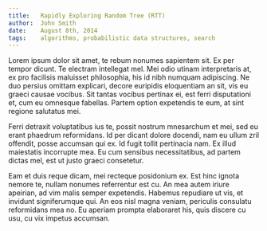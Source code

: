 ```yaml
---
title:   Rapidly Exploring Random Tree (RTT)
author:  John Smith
date:    August 8th, 2014
tags:    algorithms, probabilistic data structures, search
---
```


Lorem ipsum dolor sit amet, te rebum nonumes sapientem sit. Ex per tempor dicunt. Te electram intellegat mel. Mei odio utinam interpretaris at, ex pro facilisis maluisset philosophia, his id nibh numquam adipiscing. Ne duo persius omittam explicari, decore euripidis eloquentiam an sit, vis eu graeci causae vocibus. Sit tantas vocibus pertinax ei, est ferri disputationi et, cum eu omnesque fabellas. Partem option expetendis te eum, at sint regione salutatus mei.

Ferri detraxit voluptatibus ius te, possit nostrum mnesarchum et mei, sed eu erant phaedrum reformidans. Id per dicant dolore docendi, nam eu ullum zril offendit, posse accumsan qui ex. Id fugit tollit pertinacia nam. Ex illud maiestatis incorrupte mea. Eu cum sensibus necessitatibus, ad partem dictas mel, est ut justo graeci consetetur.

Eam et duis reque dicam, mei recteque posidonium ex. Est hinc ignota nemore te, nullam nonumes referrentur est cu. An mea autem iriure apeirian, ad vim malis semper expetendis. Habemus repudiare ut vis, et invidunt signiferumque qui. An eos nisl magna veniam, periculis consulatu reformidans mea no. Eu aperiam prompta elaboraret his, quis discere cu usu, cu vix impetus accumsan.
